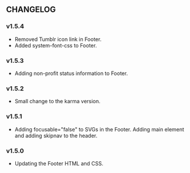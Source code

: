 ## CHANGELOG

### v1.5.4
- Removed Tumblr icon link in Footer.
- Added system-font-css to Footer.

### v1.5.3
- Adding non-profit status information to Footer.

### v1.5.2
- Small change to the karma version.

### v1.5.1
- Adding focusable="false" to SVGs in the Footer. Adding main element and adding skipnav to the header.

### v1.5.0
- Updating the Footer HTML and CSS.
